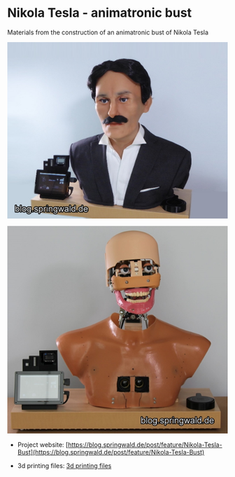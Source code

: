 # Nikola Tesla - animatronic bust

Materials from the construction of an animatronic bust of Nikola Tesla

![Nikola Tesla Bust](images/NikolaTeslaBust1.jpg )

![Nikola Tesla Bust](images/NikolaTeslaBust2.jpg )

- Project website: [https://blog.springwald.de/post/feature/Nikola-Tesla-Bust](https://blog.springwald.de/post/feature/Nikola-Tesla-Bust)

- 3d printing files: [3d printing files](https://github.com/Springwald/NikolaTeslaAnimatronicBust/tree/master/3dfiles)




